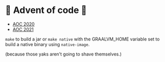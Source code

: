 # 🎄 Advent of code 🎄

- [AOC 2020](https://adventofcode.com/2020/)
- [AOC 2021](https://adventofcode.com/2021/)

`make` to build a jar or `make native` with the GRAALVM_HOME variable set to build a native binary
using `native-image`.

(because those yaks aren't going to shave themselves.)
